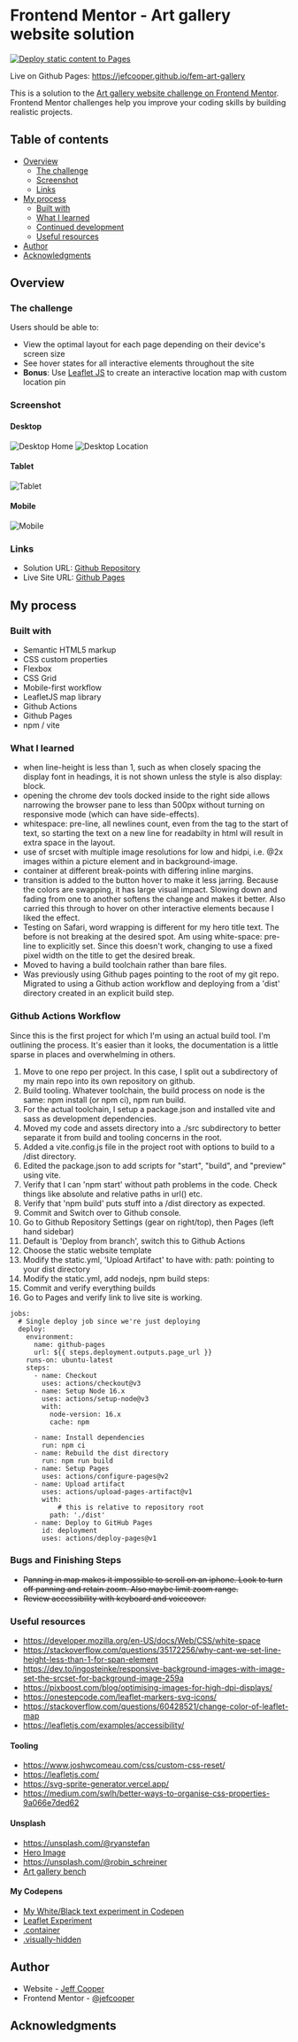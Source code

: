 # Frontend Mentor - Art gallery website solution

[![Deploy static content to Pages](https://github.com/jefcooper/fem-art-gallery/actions/workflows/static.yml/badge.svg)](https://github.com/jefcooper/fem-art-gallery/actions/workflows/static.yml)

Live on Github Pages: https://jefcooper.github.io/fem-art-gallery

This is a solution to the [Art gallery website challenge on Frontend Mentor](https://www.frontendmentor.io/challenges/art-gallery-website-yVdrZlxyA). Frontend Mentor challenges help you improve your coding skills by building realistic projects.

## Table of contents

- [Overview](#overview)
  - [The challenge](#the-challenge)
  - [Screenshot](#screenshot)
  - [Links](#links)
- [My process](#my-process)
  - [Built with](#built-with)
  - [What I learned](#what-i-learned)
  - [Continued development](#continued-development)
  - [Useful resources](#useful-resources)
- [Author](#author)
- [Acknowledgments](#acknowledgments)

## Overview

### The challenge

Users should be able to:

- View the optimal layout for each page depending on their device's screen size
- See hover states for all interactive elements throughout the site
- **Bonus**: Use [Leaflet JS](https://leafletjs.com/) to create an interactive location map with custom location pin

### Screenshot

#### Desktop

![Desktop Home](./screenshots/screenshot-desktop-home.webp)
![Desktop Location](./screenshots/screenshot-desktop-location.webp)

#### Tablet

![Tablet](./screenshots/screenshot-ipad.webp)

#### Mobile

![Mobile](./screenshots/screenshot-mobile.webp)

### Links

- Solution URL: [Github Repository](https://github.com/jefcooper/fem-art-gallery)
- Live Site URL: [Github Pages](https://jefcooper.github.io/fem-art-gallery)

## My process

### Built with

- Semantic HTML5 markup
- CSS custom properties
- Flexbox
- CSS Grid
- Mobile-first workflow
- LeafletJS map library
- Github Actions
- Github Pages
- npm / vite

### What I learned

- when line-height is less than 1, such as when closely spacing the display font in headings, it is not shown unless the style is also display: block.
- opening the chrome dev tools docked inside to the right side allows narrowing the browser pane to less than 500px without turning on responsive mode (which can have side-effects).
- whitespace: pre-line, all newlines count, even from the tag to the start of text, so starting the text on a new line for readabilty in html will result in extra space in the layout.
- use of srcset with multiple image resolutions for low and hidpi, i.e. @2x images within a picture element and in background-image.
- container at different break-points with differing inline margins.
- transition is added to the button hover to make it less jarring. Because the colors are swapping, it has large visual impact. Slowing down and fading from one to another softens the change and makes it better. Also carried this through to hover on other interactive elements because I liked the effect.
- Testing on Safari, word wrapping is different for my hero title text. The before is not breaking at the desired spot. Am using white-space: pre-line to explicitly set. Since this doesn't work, changing to use a fixed pixel width on the title to get the desired break.
- Moved to having a build toolchain rather than bare files.
- Was previously using Github pages pointing to the root of my git repo.  Migrated to using a Github action workflow and deploying from a 'dist' directory created in an explicit build step.

### Github Actions Workflow

Since this is the first project for which I'm using an actual build tool.  I'm outlining the process.  It's easier than it looks, the documentation is a little sparse in places and overwhelming in others.

1. Move to one repo per project.  In this case, I split out a subdirectory of my main repo into its own repository on github.
2. Build tooling.  Whatever toolchain, the build process on node is the same: npm install (or npm ci), npm run build.
3. For the actual toolchain, I setup a package.json and installed vite and sass as development dependencies.
4. Moved my code and assets directory into a ./src subdirectory to better separate it from build and tooling concerns in the root.
5. Added a vite.config.js file in the project root with options to build to a /dist directory.
6. Edited the package.json to add scripts for "start", "build", and "preview" using vite.
7. Verify that I can 'npm start' without path problems in the code.  Check things like absolute and relative paths in url() etc.
8. Verify that 'npm build' puts stuff into a /dist directory as expected.
9. Commit and Switch over to Github console.
10. Go to Github Repository Settings (gear on right/top), then Pages (left hand sidebar)
11. Default is 'Deploy from branch', switch this to Github Actions
12. Choose the static website template
13. Modify the static.yml, 'Upload Artifact' to have with: path: pointing to your dist directory
14. Modify the static.yml, add nodejs, npm build steps:
15. Commit and verify everything builds
16. Go to Pages and verify link to live site is working.

```
jobs:
  # Single deploy job since we're just deploying
  deploy:
    environment:
      name: github-pages
      url: ${{ steps.deployment.outputs.page_url }}
    runs-on: ubuntu-latest
    steps:
      - name: Checkout
        uses: actions/checkout@v3
      - name: Setup Node 16.x
        uses: actions/setup-node@v3
        with:
          node-version: 16.x
          cache: npm

      - name: Install dependencies
        run: npm ci
      - name: Rebuild the dist directory
        run: npm run build
      - name: Setup Pages
        uses: actions/configure-pages@v2
      - name: Upload artifact
        uses: actions/upload-pages-artifact@v1
        with:
        	# this is relative to repository root
          path: './dist'
      - name: Deploy to GitHub Pages
        id: deployment
        uses: actions/deploy-pages@v1
```

### Bugs and Finishing Steps

- ~~Panning in map makes it impossible to scroll on an iphone. Look to turn off panning and retain zoom. Also maybe limit zoom range.~~
- ~~Review accessibility with keyboard and voiceover.~~

### Useful resources

- https://developer.mozilla.org/en-US/docs/Web/CSS/white-space
- https://stackoverflow.com/questions/35172256/why-cant-we-set-line-height-less-than-1-for-span-element
- https://dev.to/ingosteinke/responsive-background-images-with-image-set-the-srcset-for-background-image-259a
- https://pixboost.com/blog/optimising-images-for-high-dpi-displays/
- https://onestepcode.com/leaflet-markers-svg-icons/
- https://stackoverflow.com/questions/60428521/change-color-of-leaflet-map
- https://leafletjs.com/examples/accessibility/

#### Tooling

- https://www.joshwcomeau.com/css/custom-css-reset/
- https://leafletjs.com/
- https://svg-sprite-generator.vercel.app/
- https://medium.com/swlh/better-ways-to-organise-css-properties-9a066e7ded62

#### Unsplash

- https://unsplash.com/@ryanstefan
- [Hero Image](https://unsplash.com/photos/5K98ScREEUY)
- https://unsplash.com/@robin_schreiner
- [Art gallery bench](https://unsplash.com/photos/YKE4zTW5lic)

#### My Codepens

- [My White/Black text experiment in Codepen]()
- [Leaflet Experiment](https://codepen.io/jefcooper/pen/JjBKoOB)
- [.container](https://codepen.io/jefcooper/pen/GRBqrQG)
- [.visually-hidden](https://codepen.io/jefcooper/pen/yLqJOvx)

## Author

- Website - [Jeff Cooper](https://jefcooper.github.io)
- Frontend Mentor - [@jefcooper](https://www.frontendmentor.io/profile/jefcooper)

## Acknowledgments
